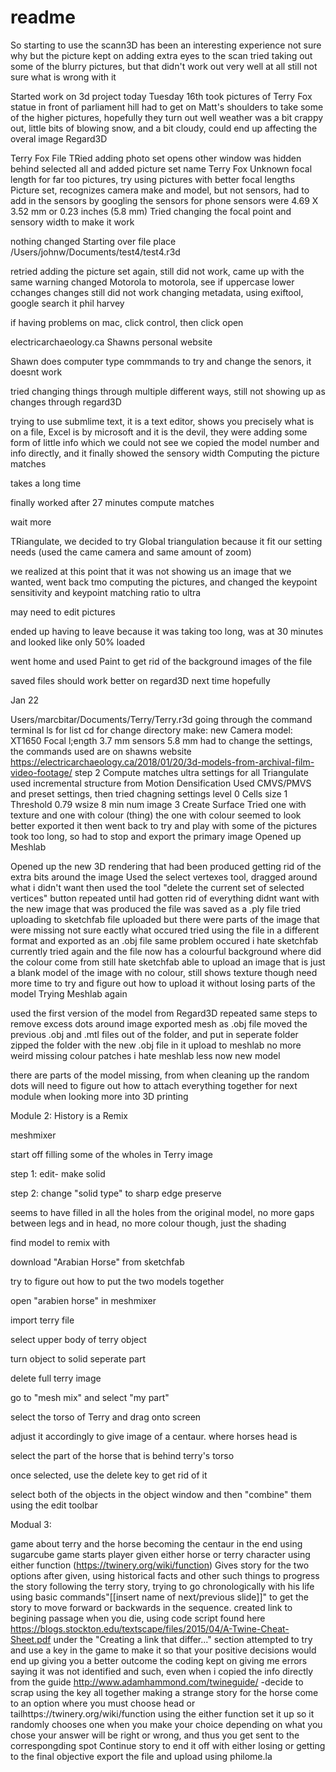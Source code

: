 # readme

So starting to use the scann3D has been an interesting experience not sure why but the picture kept on adding extra eyes to the scan tried taking out some of the blurry pictures, but that didn't work out very well at all still not sure what is wrong with it

Started work on 3d project today Tuesday 16th
took pictures of Terry Fox statue in front of parliament hill
had to get on Matt's shoulders to take some of the higher pictures, hopefully they turn out well
weather was a bit crappy out, little bits of blowing snow, and a bit cloudy, could end up affecting the overal image
Regard3D

Terry Fox File
TRied adding photo set
opens other window was hidden behind
selected all and added
picture set name Terry Fox
Unknown focal length for far too pictures, try using pictures with better focal lengths
Picture set, recognizes camera make and model, but not sensors, had to add in the sensors by googling the sensors for phone sensors were 4.69 X 3.52 mm or 0.23 inches (5.8 mm) Tried changing the focal point and sensory width to make it work

nothing changed
Starting over file place /Users/johnw/Documents/test4/test4.r3d

retried adding the picture set again, still did not work, came up with the same warning
changed Motorola to motorola, see if uppercase lower cchanges
changes still did not work
changing metadata, using exiftool, google search it phil harvey

if having problems on mac, click control, then click open

electricarchaeology.ca Shawns personal website

Shawn does computer type commmands to try and change the senors, it doesnt work

tried changing things through multiple different ways, still not showing up as changes through regard3D

trying to use submlime text, it is a text editor, shows you precisely what is on a file, Excel is by microsoft and it is the devil, they were adding some form of little info which we could not see we copied the model number and info directly, and it finally showed the sensory width Computing the picture matches

takes a long time

finally worked after 27 minutes compute matches

wait more

TRiangulate, we decided to try Global triangulation because it fit our setting needs (used the came camera and same amount of zoom)

we realized at this point that it was not showing us an image that we wanted, went back tmo computing the pictures, and changed the keypoint sensitivity and keypoint matching ratio to ultra

may need to edit pictures

ended up having to leave because it was taking too long, was at 30 minutes and looked like only 50% loaded

went home and used Paint to get rid of the background images of the file

saved files should work better on regard3D next time hopefully

Jan 22

Users/marcbitar/Documents/Terry/Terry.r3d going through the command terminal
ls for list
cd for change directory
make: new
Camera model: XT1650
Focal l;ength 3.7 mm
sensors 5.8 mm had to change the settings, the commands used are on shawns website https://electricarchaeology.ca/2018/01/20/3d-models-from-archival-film-video-footage/ step 2 Compute matches
ultra settings for all Triangulate
used incremental structure from Motion Densification
Used CMVS/PMVS and preset settings, then tried chagning settings level 0 Cells size 1 Threshold 0.79 wsize 8 min num image 3 Create Surface
Tried one with texture and one with colour (thing) the one with colour seemed to look better
exported it
then went back to try and play with some of the pictures
took too long, so had to stop and export the primary image
Opened up Meshlab

Opened up the new 3D rendering that had been produced
getting rid of the extra bits around the image
Used the select vertexes tool, dragged around what i didn't want
then used the tool "delete the current set of selected vertices" button
repeated until had gotten rid of everything didnt want
with the new image that was produced the file was saved as a .ply file
tried uploading to sketchfab
file uploaded but there were parts of the image that were missing
not sure eactly what occured
tried using the file in a different format and exported as an .obj file
same problem occured
i hate sketchfab currently
tried again and the file now has a colourful background
where did the colour come from
still hate sketchfab
able to upload an image that is just a blank model of the image with no colour, still shows texture though
need more time to try and figure out how to upload it without losing parts of the model
Trying Meshlab again

used the first version of the model from Regard3D
repeated same steps to remove excess dots around image
exported mesh as .obj file
moved the previous .obj and .mtl files out of the folder, and put in seperate folder
zipped the folder with the new .obj file in it
upload to meshlab
no more weird missing colour patches
i hate meshlab less now
new model

there are parts of the model missing, from when cleaning up the random dots
will need to figure out how to attach everything together for next module when looking more into 3D printing

Module 2: History is a Remix

meshmixer

start off filling some of the wholes in Terry image

step 1: edit- make solid

step 2: change "solid type" to sharp edge preserve

seems to have filled in all the holes from the original model, no more gaps between legs and in head, no more colour though, just the shading

find model to remix with

download "Arabian Horse" from sketchfab

try to figure out how to put the two models together

open "arabien horse" in meshmixer

import terry file

select upper body of terry object

turn object to solid seperate part

delete full terry image

go to "mesh mix" and select "my part"

select the torso of Terry and drag onto screen

adjust it accordingly to give image of a centaur. where horses head is

select the part of the horse that is behind terry's torso

once selected, use the delete key to get rid of it

select both of the objects in the object window and then "combine" them using the edit toolbar

Modual 3:

game about terry and the horse becoming the centaur in the end
using sugarcube
game starts
player given either horse or terry character using either function (https://twinery.org/wiki/function)
Gives story for the two options after given, using historical facts and other such things to progress the story
following the terry story, trying to go chronologically with his life
using basic commands"[[insert name of next/previous slide]]" to get the story to move forward or backwards in the sequence.
created link to begining passage when you die, using code script found here https://blogs.stockton.edu/textscape/files/2015/04/A-Twine-Cheat-Sheet.pdf under the "Creating a link that differ..." section
attempted to try and use a key in the game to make it so that your positive decisions would end up giving you a better outcome
the coding kept on giving me errors saying it was not identified and such, even when i copied the info directly from the guide http://www.adamhammond.com/twineguide/ -decide to scrap using the key all together
making a strange story for the horse
come to an option where you must choose head or tailhttps://twinery.org/wiki/function using the either function
set it up so it randomly chooses one when you make your choice
depending on what you chose your answer will be right or wrong, and thus you get sent to the correspongding spot
Continue story to end it off with either losing or getting to the final objective
export the file and upload using philome.la
